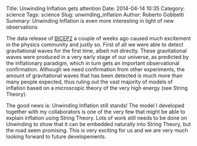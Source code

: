Title: Unwinding Inflation gets attention
Date: 2014-04-14 10:35
Category: science
Tags: science
Slug: unwinding_inflation
Author: Roberto Gobbetti
Summary: Unwinding Inflation is even more interesting in light of new observations

The data release of [BICEP2](http://bicepkeck.org/) a couple of weeks ago caused much excitement in the physics community and justly so. First of all we were able to detect gravitational waves for the first time, albeit not directly. These gravitational waves were produced in a very early stage of our universe, as predicted by the inflationary paradigm, which in turn gets an important observational confirmation. Although we need confirmation from other experiments, the amount of gravitational waves that has been detected is much more than many people expected, thus ruling out the vast majority of models of inflation based on a microscopic theory of the very high energy (see String Theory).

The good news is: Unwinding Inflation still stands! The model I developed together with my collaborators is one of the very few that might be able to explain inflation using String Theory. Lots of work still needs to be done on Unwinding to show that it can be embedded naturally into String Theory, but the road seem promising. This is very exciting for us and we are very much looking forward to future developements.